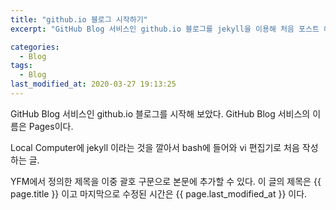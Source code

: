 ```yaml
---
title: "github.io 블로그 시작하기"
excerpt: "GitHub Blog 서비스인 github.io 블로그를 jekyll을 이용해 처음 포스트 해봤다."

categories:
  - Blog
tags:
  - Blog
last_modified_at: 2020-03-27 19:13:25
---
```


GitHub Blog 서비스인 github.io 블로그를 시작해 보았다.
GitHub Blog 서비스의 이름은 Pages이다.

Local Computer에 jekyll 이라는 것을 깔아서 bash에 들어와 vi 편집기로 처음 작성하는 글.

YFM에서 정의한 제목을 이중 괄호 구문으로 본문에 추가할 수 있다.
이 글의 제목은 {{ page.title }} 이고
마지막으로 수정된 시간은 {{ page.last_modified_at }} 이다.
